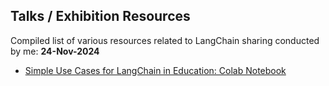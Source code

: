 ## Talks / Exhibition Resources
Compiled list of various resources related to LangChain sharing conducted by me:
**24-Nov-2024**
* [Simple Use Cases for LangChain in Education: Colab Notebook](https://colab.research.google.com/drive/1v9hxjasuFigqxC98Nqo-h1dTBhXco70g)
